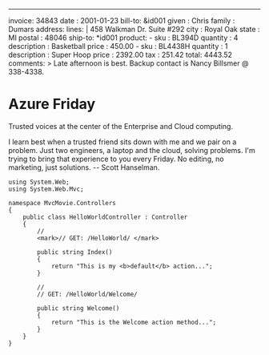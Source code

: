 ---
invoice: 34843
date   : 2001-01-23
bill-to: &id001
    given  : Chris
    family : Dumars
    address:
        lines: |
            458 Walkman Dr.
            Suite #292
        city    : Royal Oak
        state   : MI
        postal  : 48046
ship-to: *id001
product:
    - sku         : BL394D
      quantity    : 4
      description : Basketball
      price       : 450.00
    - sku         : BL4438H
      quantity    : 1
      description : Super Hoop
      price       : 2392.00
tax  : 251.42
total: 4443.52
comments: >
    Late afternoon is best.
    Backup contact is Nancy
    Billsmer @ 338-4338.

Azure Friday
=======

Trusted voices at the center of the Enterprise and Cloud computing.

I learn best when a trusted friend sits down with me and we pair on a problem. Just two engineers, a laptop and the cloud, solving problems. I'm trying to bring that experience to you every Friday. No editing, no marketing, just solutions. -- Scott Hanselman.

    using System.Web;
    using System.Web.Mvc; 
    
    namespace MvcMovie.Controllers 
    { 
        public class HelloWorldController : Controller 
        { 
            // 
            <mark>// GET: /HelloWorld/ </mark>
    
            public string Index() 
            { 
                return "This is my <b>default</b> action..."; 
            } 
    
            // 
            // GET: /HelloWorld/Welcome/ 
    
            public string Welcome() 
            { 
                return "This is the Welcome action method..."; 
            } 
        } 
    }
